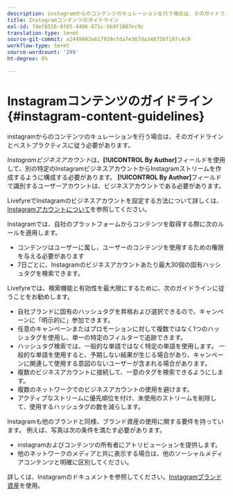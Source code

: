 ```yaml
---
description: instagramからのコンテンツのキュレーションを行う場合は、そのガイドラインとベストプラクティスに従う必要があります。
title: Instagramコンテンツのガイドライン
exl-id: 74ef8556-8f65-4406-871c-5b9f1887ec9c
translation-type: tm+mt
source-git-commit: a2449482e617939cfda7e367da34875bf187c4c9
workflow-type: tm+mt
source-wordcount: '299'
ht-degree: 0%

---
```


# Instagramコンテンツのガイドライン{#instagram-content-guidelines}

instagramからのコンテンツのキュレーションを行う場合は、そのガイドラインとベストプラクティスに従う必要があります。

*Instagramビジネスアカウント*&#x200B;は、**[!UICONTROL By Author]**&#x200B;フィールドを使用して、別の特定のInstagramビジネスアカウントからInstagramストリームを作成するように構成する必要があります。 **[!UICONTROL By Author]**&#x200B;フィールドで識別するユーザーアカウントは、ビジネスアカウントである必要があります。

LivefyreでInstagramのビジネスアカウントを設定する方法について詳しくは、[Instagramアカウントについて](../c-users-creating-accounts-with-studio-access/t-configure-social-accout-instagram/c-about-instagram-accounts.md#c_about_instagram_accounts)を参照してください。

Instagramでは、自社のプラットフォームからコンテンツを取得する際に次のルールを適用します。

* コンテンツはユーザーに属し、ユーザーのコンテンツを使用するための権限を与える必要があります
* 7日ごとに、Instagramのビジネスアカウントあたり最大30個の固有ハッシュタグを検索できます。

Livefyreでは、検索機能と有効性を最大限にするために、次のガイドラインに従うことをお勧めします。

* 自社ブランドに固有のハッシュタグを昇格および選択できるので、キャンペーンに「明示的に」参加できます。
* 任意のキャンペーンまたはプロモーションに対して複数ではなく1つのハッシュタグを使用し、単一の特定のフィルターで追跡できます。
* ハッシュタグ検索では、一般的な単語ではなく特定の単語を使用します。 一般的な単語を使用すると、予期しない結果が生じる場合があり、キャンペーンに関連して使用する意図のないユーザーが含まれる場合があります。
* 複数のビジネスアカウントに接続して、一意のタグを検索できるようにします。
* 複数のネットワークでのビジネスアカウントの使用を避けます。
* アクティブなストリームに優先順位を付け、未使用のストリームを削除して、使用するハッシュタグの数を減らします。

Instagramも他のブランドと同様、ブランド資産の使用に関する要件を持っています。 例えば、写真は次の条件を満たす必要があります。

* instagramおよびコンテンツの所有者にアトリビューションを提供します。
* 他のネットワークのメディアと共に表示する場合は、他のソーシャルメディアコンテンツと明確に区別してください。

詳しくは、Instagramのドキュメントを参照してください。[Instagramブランド資産](https://help.instagram.com/304689166306603)を使用。
